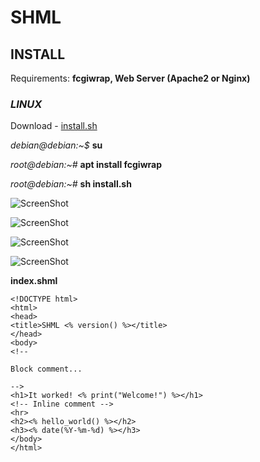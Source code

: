 # SHML

## **INSTALL**

Requirements: **fcgiwrap, Web Server (Apache2 or Nginx)**

### _LINUX_

Download - [install.sh](https://raw.githubusercontent.com/Renexo-git/SHML/master/install.sh)

_debian@debian:~$_ **su**

_root@debian:~#_ **apt install fcgiwrap**

_root@debian:~#_ **sh install.sh**

![ScreenShot](https://raw.githubusercontent.com/Renexo-git/SHML/master/01.png)

![ScreenShot](https://raw.githubusercontent.com/Renexo-git/SHML/master/02.png)

![ScreenShot](https://raw.githubusercontent.com/Renexo-git/SHML/master/03.png)

![ScreenShot](https://raw.githubusercontent.com/Renexo-git/SHML/master/04.png)

**index.shml**

```
<!DOCTYPE html>
<html>
<head>
<title>SHML <% version() %></title>
</head>
<body>
<!--

Block comment...

-->
<h1>It worked! <% print("Welcome!") %></h1>
<!-- Inline comment -->
<hr>
<h2><% hello_world() %></h2>
<h3><% date(%Y-%m-%d) %></h3>
</body>
</html>
```
